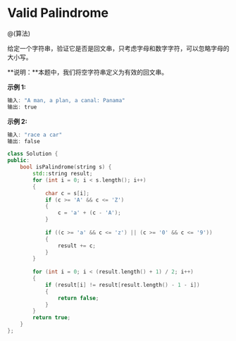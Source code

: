# Valid Palindrome

@(算法)

给定一个字符串，验证它是否是回文串，只考虑字母和数字字符，可以忽略字母的大小写。

**说明：**本题中，我们将空字符串定义为有效的回文串。

**示例 1:**
```powershell
输入: "A man, a plan, a canal: Panama"
输出: true
```

**示例 2:**
```powershell
输入: "race a car"
输出: false
```

```cpp
class Solution {
public:
    bool isPalindrome(string s) {
        std::string result;
        for (int i = 0; i < s.length(); i++)
        {
            char c = s[i];
            if (c >= 'A' && c <= 'Z')
            {
                c = 'a' + (c - 'A');
            }
            
            if ((c >= 'a' && c <= 'z') || (c >= '0' && c <= '9'))
            {
                result += c;
            }
        }
        
        for (int i = 0; i < (result.length() + 1) / 2; i++)
        {
            if (result[i] != result[result.length() - 1 - i])
            {
                return false;
            }
        }
        return true;
    }
};
```

